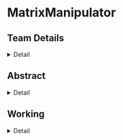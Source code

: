 # MatrixManipulator

<!-- First Section -->
## Team Details
<details>
  <summary>Detail</summary>
	  
  > Section: S2 Team-15
  
  > Semester: 3rd Sem B. Tech. CSE

  

  > Member-1: Aditya Suresh , 231CS203 , adityasuresh.231cs203@nitk.edu.in

  > member-2: Nikhil Kottoli , 231CS236 , nikhilkottoli.231cs236@nitk.edu.in

  > Member-3: Vishal , 231CS263 , vishalgangani.231cs263@nitk.edu.in
</details>

<!-- Second Section -->
## Abstract
<details>
  <summary>Detail</summary>
  
   Efficient handling of matrices is crucial in various fields, including computer graphics, engineering, and data science and machine learning. the need for such systems which can efficiently compute the transpose and determinant is crucial for these emerging fields.
   
This project addresses the need for efficient matrix operations by developing a tool that exclusively uses combinational and sequential circuits to perform multiplication, transposition, and determinant calculations. This solution is grounded in digital systems and is a scaled-down version of

Efficiently multiplies two matrices, handling various inputs and displaying the resulting product in a clear format. 
Allows users to easily find the transpose of any matrix, visually presenting the result
Performs scalar multiplication and matrix subtraction and addition. Accurately computes the determinant of square matrices and indicates the existence of an inverse. Easy user interface to input and display outputs.


</details>

<!-- Third Section -->
## Working
<details>
  <summary>Detail</summary>

   ### DESCRIPTION


---

<!-- Fourth Section -->
## Logisim Circuit Diagram
<details>
  <summary>Detail</summary>

  

</details>

<!-- Fifth Section -->
## Verilog Code
<details>
  <summary>Detail</summary>

	
	

---
### Test bench File
	
 </details>
